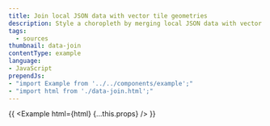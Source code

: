 ```yaml
---
title: Join local JSON data with vector tile geometries
description: Style a choropleth by merging local JSON data with vector tile geometries.
tags:
  - sources
thumbnail: data-join
contentType: example
language:
- JavaScript
prependJs:
- "import Example from '../../components/example';"
- "import html from './data-join.html';"
---
```


{{ <Example html={html} {...this.props} /> }}
